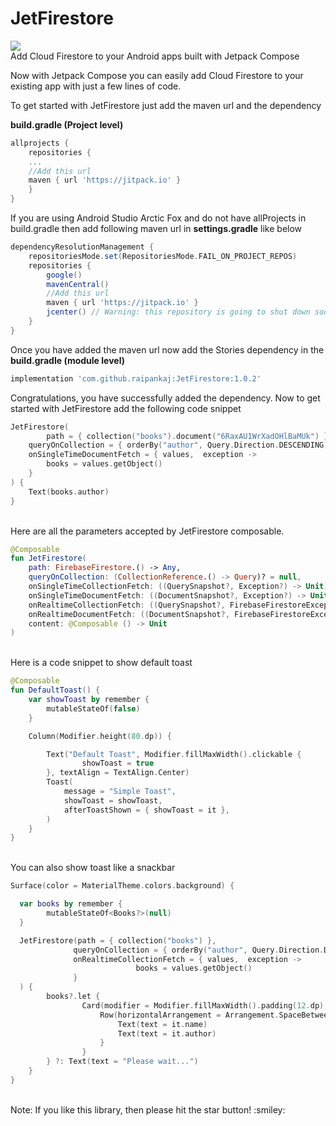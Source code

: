 # JetFirestore
[![](https://jitpack.io/v/raipankaj/JetFirestore.svg)](https://jitpack.io/#raipankaj/JetFirestore)
<br>
Add Cloud Firestore to your Android apps built with Jetpack Compose

Now with Jetpack Compose you can easily add Cloud Firestore to your existing app with just a few lines of code.

To get started with JetFirestore just add the maven url and the dependency

<b>build.gradle (Project level)</b>
```groovy
allprojects {
    repositories {
    ...
    //Add this url
    maven { url 'https://jitpack.io' }
    }
}
```
If you are using Android Studio Arctic Fox and do not have allProjects in build.gradle then add following maven url in <b>settings.gradle</b> like below
```groovy
dependencyResolutionManagement {
    repositoriesMode.set(RepositoriesMode.FAIL_ON_PROJECT_REPOS)
    repositories {
        google()
        mavenCentral()
        //Add this url
        maven { url 'https://jitpack.io' }
        jcenter() // Warning: this repository is going to shut down soon
    }
}
```

Once you have added the maven url now add the Stories dependency in the <b>build.gradle (module level)</b>
```groovy
implementation 'com.github.raipankaj:JetFirestore:1.0.2'
```

Congratulations, you have successfully added the dependency. 
Now to get started with JetFirestore add the following code snippet
```kotlin
JetFirestore(
    	path = { collection("books").document("6RaxAU1WrXadOHlBaMUk") },
	queryOnCollection = { orderBy("author", Query.Direction.DESCENDING) },
	onSingleTimeDocumentFetch = { values,  exception ->
		books = values.getObject()
	}
) {
	Text(books.author)
}
```
<br>
Here are all the parameters accepted by JetFirestore composable.

```kotlin
@Composable
fun JetFirestore(
    path: FirebaseFirestore.() -> Any,
    queryOnCollection: (CollectionReference.() -> Query)? = null,
    onSingleTimeCollectionFetch: ((QuerySnapshot?, Exception?) -> Unit)? = null,
    onSingleTimeDocumentFetch: ((DocumentSnapshot?, Exception?) -> Unit)? = null,
    onRealtimeCollectionFetch: ((QuerySnapshot?, FirebaseFirestoreException?) -> Unit)? = null,
    onRealtimeDocumentFetch: ((DocumentSnapshot?, FirebaseFirestoreException?) -> Unit)? = null,
    content: @Composable () -> Unit
)
```

</br>
Here is a code snippet to show default toast

```kotlin
@Composable
fun DefaultToast() {
    var showToast by remember {
        mutableStateOf(false)
    }

    Column(Modifier.height(80.dp)) {

        Text("Default Toast", Modifier.fillMaxWidth().clickable {
                showToast = true
        }, textAlign = TextAlign.Center)
        Toast(
            message = "Simple Toast",
            showToast = showToast,
            afterToastShown = { showToast = it },
        )
    }
}
```

<br>
You can also show toast like a snackbar

```kotlin
Surface(color = MaterialTheme.colors.background) {

  var books by remember {
        mutableStateOf<Books?>(null)
  }

  JetFirestore(path = { collection("books") },
              queryOnCollection = { orderBy("author", Query.Direction.DESCENDING) },
              onRealtimeCollectionFetch = { values,  exception ->
                            books = values.getObject()
              }
  ) {
        books?.let {
                Card(modifier = Modifier.fillMaxWidth().padding(12.dp), elevation = 12.dp) {
                    Row(horizontalArrangement = Arrangement.SpaceBetween) {
                        Text(text = it.name)
                        Text(text = it.author)
                    }
                }
        } ?: Text(text = "Please wait...")
    }
}
```
<br>
Note: If you like this library, then please hit the star button! :smiley:

